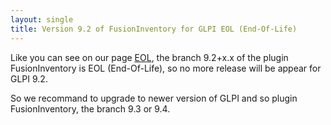 ```yaml
---
layout: single
title: Version 9.2 of FusionInventory for GLPI EOL (End-Of-Life)
---
```


Like you can see on our page [EOL](http://fusioninventory.org/EOL/), the branch 9.2+x.x of the plugin FusionInventory is EOL (End-Of-Life), so no more release will be appear for GLPI 9.2.

So we recommand to upgrade to newer version of GLPI and so plugin FusionInventory, the branch 9.3 or 9.4.


